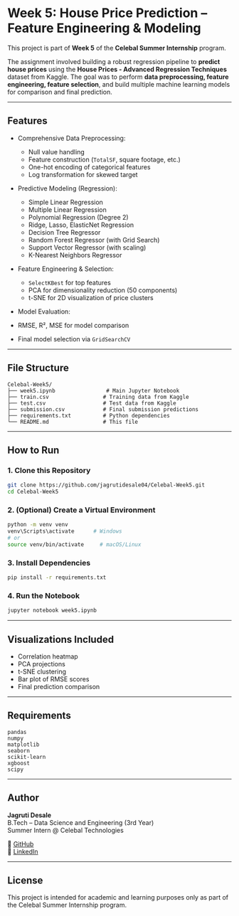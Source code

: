 
# Week 5: House Price Prediction – Feature Engineering & Modeling

This project is part of **Week 5** of the **Celebal Summer Internship** program.

The assignment involved building a robust regression pipeline to **predict house prices** using the **House Prices - Advanced Regression Techniques** dataset from Kaggle. The goal was to perform **data preprocessing, feature engineering, feature selection**, and build multiple machine learning models for comparison and final prediction.

---

##  Features

- Comprehensive Data Preprocessing:
  - Null value handling
  - Feature construction (`TotalSF`, square footage, etc.)
  - One-hot encoding of categorical features
  - Log transformation for skewed target

- Predictive Modeling (Regression):
  - Simple Linear Regression
  - Multiple Linear Regression
  - Polynomial Regression (Degree 2)
  - Ridge, Lasso, ElasticNet Regression
  - Decision Tree Regressor
  - Random Forest Regressor (with Grid Search)
  - Support Vector Regressor (with scaling)
  - K-Nearest Neighbors Regressor

- Feature Engineering & Selection:
  - `SelectKBest` for top features
  - PCA for dimensionality reduction (50 components)
  - t-SNE for 2D visualization of price clusters

-  Model Evaluation:
  - RMSE, R², MSE for model comparison
  - Final model selection via `GridSearchCV`

---

## File Structure

```
Celebal-Week5/
├── week5.ipynb                # Main Jupyter Notebook
├── train.csv                 # Training data from Kaggle
├── test.csv                  # Test data from Kaggle
├── submission.csv            # Final submission predictions
├── requirements.txt          # Python dependencies
└── README.md                 # This file
```

---

##  How to Run

### 1. Clone this Repository

```bash
git clone https://github.com/jagrutidesale04/Celebal-Week5.git
cd Celebal-Week5
```

### 2. (Optional) Create a Virtual Environment

```bash
python -m venv venv
venv\Scripts\activate      # Windows
# or
source venv/bin/activate     # macOS/Linux
```

### 3. Install Dependencies

```bash
pip install -r requirements.txt
```

### 4. Run the Notebook

```bash
jupyter notebook week5.ipynb
```

---

## Visualizations Included

- Correlation heatmap
- PCA projections
- t-SNE clustering
- Bar plot of RMSE scores
- Final prediction comparison

---

## Requirements

```
pandas
numpy
matplotlib
seaborn
scikit-learn
xgboost
scipy
```

---

## Author

**Jagruti Desale**  
B.Tech – Data Science and Engineering (3rd Year)  
Summer Intern @ Celebal Technologies

🔗 [GitHub](https://github.com/jagrutidesale04)  
💼 [LinkedIn](https://www.linkedin.com/in/jagruti-desale-jd04)

---

## License

This project is intended for academic and learning purposes only as part of the Celebal Summer Internship program.
